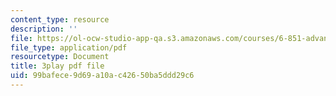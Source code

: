 ```yaml
---
content_type: resource
description: ''
file: https://ol-ocw-studio-app-qa.s3.amazonaws.com/courses/6-851-advanced-data-structures-spring-2012/99bafece9d69a10ac42650ba5ddd29c6_u-HHY1ylhHY.pdf
file_type: application/pdf
resourcetype: Document
title: 3play pdf file
uid: 99bafece-9d69-a10a-c426-50ba5ddd29c6
---
```

